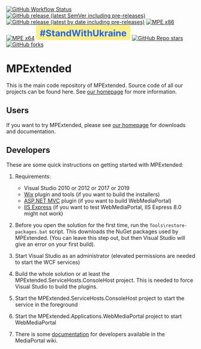 [![GitHub Workflow Status](https://img.shields.io/github/actions/workflow/status/MPExtended/MPExtended/mpextended.yml?logo=github)](https://github.com/MPExtended/MPExtended/actions)
[![GitHub release (latest SemVer including pre-releases)](https://img.shields.io/github/v/release/MPExtended/MPExtended?include_prereleases)](https://github.com/MPExtended/MPExtended/releases)
[![GitHub release (latest by date including pre-releases)](https://img.shields.io/github/downloads-pre/MPExtended/MPExtended/latest/total?label=release@downloads)](https://github.com/MPExtended/MPExtended/releases)
[![MPE x86](https://img.shields.io/badge/MPE-x86-orange?logo=windows&logoColor=white)](https://github.com/MPExtended/MPExtended/releases)[![MPE x64](https://img.shields.io/badge/x64-blue?logoColor=white)](https://github.com/MPExtended/MPExtended/releases)
[![StandWithUkraine](https://raw.githubusercontent.com/vshymanskyy/StandWithUkraine/main/badges/StandWithUkraine.svg)](https://github.com/vshymanskyy/StandWithUkraine/blob/main/docs/README.md)
[![GitHub Repo stars](https://img.shields.io/github/stars/MPExtended/MPExtended)](https://github.com/MPExtended/MPExtended)
[![GitHub forks](https://img.shields.io/github/forks/MPExtended/MPExtended)](https://github.com/MPExtended/MPExtended)

MPExtended
==========

This is the main code repository of MPExtended. Source code of all our projects can be found here. See 
[our homepage][1] for more information.

Users
-----
If you want to try MPExtended, please see [our homepage][1] for downloads and documentation.

Developers
----------
These are some quick instructions on getting started with MPExtended:

1. Requirements:
   * Visual Studio 2010 or 2012 or 2017 or 2019
   * [Wix][2] plugin and tools (if you want to build the installers)
   * [ASP.NET MVC][3] plugin (if you want to build WebMediaPortal)
   * [IIS Express][4] (if you want to test WebMediaPortal, IIS Express 8.0 might not work)
2. Before you open the solution for the first time, run the ``Tools\restore-packages.bat`` script. This downloads the
   NuGet packages used by MPExtended. (You can leave this step out, but then Visual Studio will give an error on your
   first build).
3. Start Visual Studio as an administrator (elevated permissions are needed to start the WCF services)
4. Build the whole solution or at least the MPExtended.ServiceHosts.ConsoleHost project. This is needed to force
   Visual Studio to build the plugins.
5. Start the MPExtended.ServiceHosts.ConsoleHost project to start the service in the foreground
6. Start the MPExtended.Applications.WebMediaPortal project to start WebMediaPortal
7. There is some [documentation][6] for developers available in the MediaPortal wiki.

   [1]: https://forum.team-mediaportal.com/forums/mpextended.555/
   [2]: http://wixtoolset.org/
   [3]: http://www.asp.net/downloads
   [4]: http://www.microsoft.com/en-us/download/details.aspx?id=1038
   [5]: http://www.microsoft.com/en-us/download/details.aspx?id=17630
   [6]: http://wiki.team-mediaportal.com/1_MEDIAPORTAL_1/17_Extensions/Remote_Access/MPExtended/Developers/Getting_started
